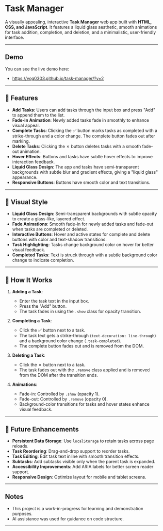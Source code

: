 # Task Manager

A visually appealing, interactive **Task Manager** web app built with **HTML, CSS, and JavaScript**. It features a liquid glass aesthetic, smooth animations for task addition, completion, and deletion, and a minimalistic, user-friendly interface.

---

## Demo

You can see the live demo here:
- https://vog0303.github.io/task-manager/?v=2

---

## 🔹 Features

- **Add Tasks**: Users can add tasks through the input box and press "Add" to append them to the list.
- **Fade-in Animation**: Newly added tasks fade in smoothly to enhance visual appeal.
- **Complete Tasks**: Clicking the ✅ button marks tasks as completed with a strike-through and a color change. The complete button fades out after marking.
- **Delete Tasks**: Clicking the ✗ button deletes tasks with a smooth fade-out animation.
- **Hover Effects**: Buttons and tasks have subtle hover effects to improve interaction feedback.
- **Liquid Glass Design**: The app and tasks have semi-transparent backgrounds with subtle blur and gradient effects, giving a "liquid glass" appearance.
- **Responsive Buttons**: Buttons have smooth color and text transitions.

---

## 🎨 Visual Style

- **Liquid Glass Design**: Semi-transparent backgrounds with subtle opacity to create a glass-like, layered effect.  
- **Fade Animations**: Smooth fade-in for newly added tasks and fade-out when tasks are completed or deleted.  
- **Interactive Buttons**: Hover and active states for complete and delete buttons with color and text-shadow transitions.  
- **Task Highlighting**: Tasks change background color on hover for better visual feedback.  
- **Completed Tasks**: Text is struck through with a subtle background color change to indicate completion.

---

## 🔹 How It Works

1. **Adding a Task**:  
   - Enter the task text in the input box.
   - Press the "Add" button.
   - The task fades in using the `.show` class for opacity transition.

2. **Completing a Task**:  
   - Click the ✅ button next to a task.
   - The task text gets a strike-through (`text-decoration: line-through`) and a background color change (`.task-completed`).
   - The complete button fades out and is removed from the DOM.

3. **Deleting a Task**:  
   - Click the ✗ button next to a task.
   - The task fades out with the `.remove` class applied and is removed from the DOM after the transition ends.

4. **Animations**:  
   - Fade-in: Controlled by `.show` (opacity 1).  
   - Fade-out: Controlled by `.remove` (opacity 0).  
   - Background-color transitions for tasks and hover states enhance visual feedback.

---

## 🔧 Future Enhancements

- **Persistent Data Storage**: Use `localStorage` to retain tasks across page reloads.
- **Task Reordering**: Drag-and-drop support to reorder tasks.
- **Task Editing**: Edit task text inline with smooth transition effects.
- **Subtasks**: Add subtasks visible only when the parent task is expanded.
- **Accessibility Improvements**: Add ARIA labels for better screen reader support.
- **Responsive Design**: Optimize layout for mobile and tablet screens.

---

## Notes

- This project is a work-in-progress for learning and demonstration purposes.
- AI assistance was used for guidance on code structure.

---
